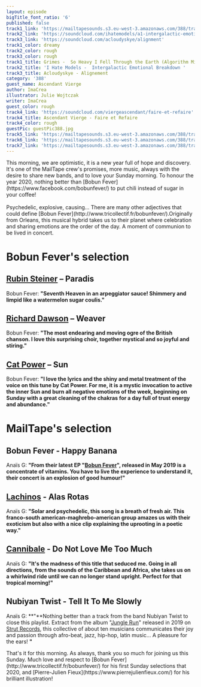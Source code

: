 ```yaml
---
layout: episode
bigTitle_font_ratio: '6'
published: false
track1_link: 'https://mailtapesounds.s3.eu-west-3.amazonaws.com/388/track1.mp3'
track2_link: 'https://soundcloud.com/ihatemodels/a1-intergalactic-emotional'
track3_link: 'https://soundcloud.com/acloudyskye/alignment'
track1_color: dreamy
track2_color: rough
track3_color: rough
track1_title: Grimes -  So Heavy I Fell Through the Earth (Algorithm Mix)
track2_title: 'I Hate Models -  Intergalactic Emotional Breakdown '
track3_title: Acloudyskye - Alignement
category: '388'
guest_name: Ascendant Vierge
author: ImaCrea
illustrator: Julie Wojtczak
writer: ImaCrea
guest_color: rough
track4_link: 'https://soundcloud.com/viergeascendant/faire-et-refaire'
track4_title: Ascendant Vierge - Faire et Refaire
track4_color: rough
guestPic: guestPic388.jpg
track5_link: 'https://mailtapesounds.s3.eu-west-3.amazonaws.com/388/track5.mp3'
track6_link: 'https://mailtapesounds.s3.eu-west-3.amazonaws.com/388/track6.mp3'
track7_link: 'https://mailtapesounds.s3.eu-west-3.amazonaws.com/388/track7.mp3'
---
```


<p id="introduction"> This morning, we are optimistic, it is a new year full of hope and discovery. It's one of the MailTape crew's promises, more music, always with the desire to share new bands, and to love your Sunday morning. To honour the year 2020, nothing better than [Bobun Fever](https://www.facebook.com/bobunfever/) to put chili instead of sugar in your coffee! 
<br><br>
Psychedelic, explosive, causing… There are many other adjectives that could define [Bobun Fever](http://www.tricollectif.fr/bobunfever/).Originally from Orleans, this musical hybrid takes us to their planet where celebration and sharing emotions are the order of the day. A moment of communion to be lived in concert. 
</p>


# Bobun Fever's selection


## [Rubin Steiner](https://www.facebook.com/rubinsteinerofficial) – Paradis
Bobun Fever: **"**Seventh Heaven in an arpeggiator sauce! Shimmery and limpid like a watermelon sugar coulis.**"**

## [Richard Dawson](http://richarddawson.net/) – Weaver
Bobun Fever: **"**The most endearing and moving ogre of the British chanson. I love this surprising choir, together mystical and so joyful and stiring.**"**

## [Cat Power](https://www.catpowermusic.com/) – Sun
Bobun Fever: **"**I love the lyrics and the shiny and metal treatment of the voice on this tune by Cat Power. For me, it is a mystic invocation to active the inner Sun and burn all negative emotions of the week, beginning on Sunday with a great cleaning of the chakras for a day full of trust energy and abundance.**"**


# MailTape's selection

## Bobun Fever - Happy Banana
Anaïs G: **"**From their latest EP "[Bobun Fever](https://bobunfever.bandcamp.com/)", released in May 2019 is a concentrate of vitamins. You have to live the experience to understand it, their concert is an explosion of good humour!**"**

## [Lachinos](https://www.facebook.com/LachinosMusic/) - Alas Rotas
Anaïs G: **"**Solar and psychedelic, this song is a breath of fresh air. This franco-south american-maghrebo-american group amazes us with their exoticism but also with a nice clip explaining the uprooting in a poetic way.**"**

## [Cannibale](https://cannibale.bandcamp.com/album/not-easy-to-cook) - Do Not Love Me Too Much
Anaïs G: **"**It's the madness of this title that seduced me. Going in all directions, from the sounds of the Caribbean and Africa, she takes us on a whirlwind ride until we can no longer stand upright. Perfect for that tropical morning!**"**

## Nubiyan Twist - Tell It To Me Slowly
Anaïs G: **"**Nothing better than a track from the band Nubiyan Twist to close this playlist. Extract from the album "[Jungle Run](https://nubiyantwist.bandcamp.com/album/jungle-run)" released in 2019 on [Strut Records](http://www.strut-records.com/), this collective of about ten musicians communicates their joy and passion through afro-beat, jazz, hip-hop, latin music... A pleasure for the ears! **"**


<p id="outroduction">That's it for this morning. As always, thank you so much for joining us this Sunday. Much love and respect to [Bobun Fever](http://www.tricollectif.fr/bobunfever/) for his first Sunday selections that 2020, and [Pierre-Julien Fieux](https://www.pierrejulienfieux.com/) for his brilliant illustration!</p>
